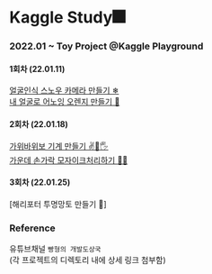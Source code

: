 # Kaggle Study🎆
### 2022.01 ~ Toy Project @Kaggle Playground

#### 1회차 (22.01.11)
[얼굴인식 스노우 카메라 만들기 ❄](https://github.com/koalalovepabro/KaggleStudy/tree/master/TP_00_SnowCamera)  
[내 얼굴로 어노잉 오렌지 만들기 🍊](https://github.com/koalalovepabro/KaggleStudy/tree/master/TP_01_AnnoyingOrange)
#### 2회차 (22.01.18)
[가위바위보 기계 만들기 ✌👊🖐](https://github.com/koalalovepabro/KaggleStudy/tree/master/TP_02_Rock-Paper-Scissors%20Machine)  
[가운데 손가락 모자이크처리하기 🖕🏻](https://github.com/koalalovepabro/KaggleStudy/tree/master/TP_03_Fxck%20You%20Filter)
#### 3회차 (22.01.25)
[해리포터 투명망토 만들기 🧙]


### Reference
유튜브채널 `빵형의 개발도상국`  
(각 프로젝트의 디렉토리 내에 상세 링크 첨부함)